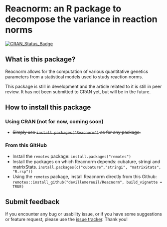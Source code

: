 # Reacnorm: an R package to decompose the variance in reaction norms

[![CRAN_Status_Badge](https://www.r-pkg.org/badges/version/Reacnorm)](https://cran.r-project.org/package=Reacnorm)

## What is this package?

Reacnorm allows for the computation of various quantitative genetics parameters from a statistical models used to study reaction norms.

This package is still in development and the article related to it is still in peer review. It has not been submitted to CRAN yet, but will be in the future.

## How to install this package

### Using CRAN (not for now, coming soon)
* ~~Simply use `install.packages("Reacnorm")` as for any package.~~

### From this GitHub

* Install the `remotes` package:
     `install.packages("remotes")`
* Install the packages on which Reacnorm depends: cubature, stringi and matrixStats.
    `install.packages(c("cubature","stringi", "matrixStats", "R.rsp"))`
* Using the `remotes` package, install Reacnorm directly from this Github:
    `remotes::install_github("devillemereuil/Reacnorm", build_vignette = TRUE)`

## Submit feedback

If you encounter any bug or usability issue, or if you have some suggestions or feature request, please use the [issue tracker](https://github.com/devillemereuil/Reacnorm/issues). Thank you!

